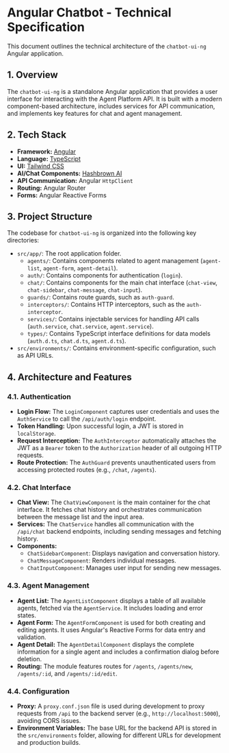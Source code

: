 # Angular Chatbot - Technical Specification

This document outlines the technical architecture of the `chatbot-ui-ng` Angular application.

## 1. Overview

The `chatbot-ui-ng` is a standalone Angular application that provides a user interface for interacting with the Agent Platform API. It is built with a modern component-based architecture, includes services for API communication, and implements key features for chat and agent management.

## 2. Tech Stack

- **Framework:** [Angular](https://angular.dev/)
- **Language:** [TypeScript](https://www.typescriptlang.org/)
- **UI:** [Tailwind CSS](https://tailwindcss.com/)
- **AI/Chat Components:** [Hashbrown AI](https://hashbrown.dev/)
- **API Communication:** Angular `HttpClient`
- **Routing:** Angular Router
- **Forms:** Angular Reactive Forms

## 3. Project Structure

The codebase for `chatbot-ui-ng` is organized into the following key directories:

- `src/app/`: The root application folder.
  - `agents/`: Contains components related to agent management (`agent-list`, `agent-form`, `agent-detail`).
  - `auth/`: Contains components for authentication (`login`).
  - `chat/`: Contains components for the main chat interface (`chat-view`, `chat-sidebar`, `chat-message`, `chat-input`).
  - `guards/`: Contains route guards, such as `auth-guard`.
  - `interceptors/`: Contains HTTP interceptors, such as the `auth-interceptor`.
  - `services/`: Contains injectable services for handling API calls (`auth.service`, `chat.service`, `agent.service`).
  - `types/`: Contains TypeScript interface definitions for data models (`auth.d.ts`, `chat.d.ts`, `agent.d.ts`).
- `src/environments/`: Contains environment-specific configuration, such as API URLs.

## 4. Architecture and Features

### 4.1. Authentication

- **Login Flow:** The `LoginComponent` captures user credentials and uses the `AuthService` to call the `/api/auth/login` endpoint.
- **Token Handling:** Upon successful login, a JWT is stored in `localStorage`.
- **Request Interception:** The `AuthInterceptor` automatically attaches the JWT as a `Bearer` token to the `Authorization` header of all outgoing HTTP requests.
- **Route Protection:** The `AuthGuard` prevents unauthenticated users from accessing protected routes (e.g., `/chat`, `/agents`).

### 4.2. Chat Interface

- **Chat View:** The `ChatViewComponent` is the main container for the chat interface. It fetches chat history and orchestrates communication between the message list and the input area.
- **Services:** The `ChatService` handles all communication with the `/api/chat` backend endpoints, including sending messages and fetching history.
- **Components:**
  - `ChatSidebarComponent`: Displays navigation and conversation history.
  - `ChatMessageComponent`: Renders individual messages.
  - `ChatInputComponent`: Manages user input for sending new messages.

### 4.3. Agent Management

- **Agent List:** The `AgentListComponent` displays a table of all available agents, fetched via the `AgentService`. It includes loading and error states.
- **Agent Form:** The `AgentFormComponent` is used for both creating and editing agents. It uses Angular's Reactive Forms for data entry and validation.
- **Agent Detail:** The `AgentDetailComponent` displays the complete information for a single agent and includes a confirmation dialog before deletion.
- **Routing:** The module features routes for `/agents`, `/agents/new`, `/agents/:id`, and `/agents/:id/edit`.

### 4.4. Configuration

- **Proxy:** A `proxy.conf.json` file is used during development to proxy requests from `/api` to the backend server (e.g., `http://localhost:5000`), avoiding CORS issues.
- **Environment Variables:** The base URL for the backend API is stored in the `src/environments` folder, allowing for different URLs for development and production builds. 